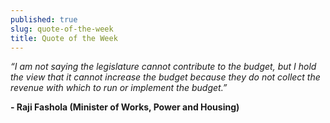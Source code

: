 ```yaml
---
published: true
slug: quote-of-the-week
title: Quote of the Week
---
```

_“I am not saying the legislature cannot contribute to the budget, but I hold the view that it cannot increase the budget because they do not collect the revenue with which to run or implement the budget.”_

   **- Raji Fashola (Minister of Works, Power and Housing)**
